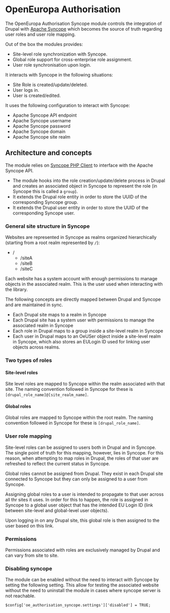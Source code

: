 # OpenEuropa Authorisation

The OpenEuropa Authorisation Syncope module controls the integration of Drupal with [Apache Syncope](https://syncope.apache.org/) which becomes the source of truth regarding user roles and user role mapping.
 
 
Out of the box the modules provides:
- Site-level role synchronization with Syncope.
- Global role support for cross-enterprise role assignment.
- User role synchronisation upon login.

It interacts with Syncope in the following situations:
- Site Role is created/update/deleted.
- User logs in.
- User is created/edited.

It uses the following configuration to interact with Syncope:
- Apache Syncope API endpoint
- Apache Syncope username
- Apache Syncope password
- Apache Syncope domain
- Apache Syncope site realm

## Architecture and concepts
The module relies on [Syncope PHP Client](https://github.com/openeuropa/syncope-php-client) to interface with the Apache Syncope API.

- The module hooks into the role creation/update/delete process in Drupal and creates an associated object in Syncope to represent the role (in Syncope this is called a `group`). 
- It extends the Drupal role entity in order to store the UUID of the corresponding Syncope group. 
- It extends the Drupal user entity in order to store the UUID of the corresponding Syncope user.

### General site structure in Syncope
Websites are represented in Syncope as realms organized hierarchically (starting from a root realm represented by `/`):

- /
  - /siteA
  - /siteB
  - /siteC

Each website has a system account with enough permissions to manage objects in the associated realm. This is the user used when interacting with the library.

The following concepts are directly mapped between Drupal and Syncope and are maintained in sync.

- Each Drupal site maps to a realm in Syncope
- Each Drupal site has a system user with permissions to manage the associated realm in Syncope
- Each role in Drupal maps to a group inside a site-level realm in Syncope
- Each user in Drupal maps to an OeUSer object inside a site-level realm in Syncope, which also stores an EULogin ID used for linking user objects across realms.

### Two types of roles

#### Site-level roles
Site level roles are mapped to Syncope within the realm associated with that site. The naming convention followed in Syncope for these is `[drupal_role_name]@[site_realm_name]`. 

#### Global roles
Global roles are mapped to Syncope within the root realm. The naming convention followed in Syncope for these is `[drupal_role_name]`.

### User role mapping
Site-level roles can be assigned to users both in Drupal and in Syncope. The single point of truth for this mapping, however, lies in Syncope. For this reason, when attempting to map roles in Drupal, the roles of that user are refreshed to reflect the current status in Syncope.

Global roles cannot be assigned from Drupal. They exist in each Drupal site connected to Syncope but they can only be assigned to a user from Syncope. 

Assigning global roles to a user  is intended to propagate to that user across all thr sites it uses. In order for this to happen, the role is assigned in Syncope to a global user object that has the intended EU Login ID (link between site-level and global-level user objects).

Upon logging in on any Drupal site, this global role is then assigned to the user based on this link.

### Permissions
Permissions associated with roles are exclusively managed by Drupal and can vary from site to site.

### Disabling syncope
The module can be enabled without the need to interact with Syncope by setting the following setting. This allow for testing the associated website without the need to uninstall the module in cases where syncope server is not reachable.

```
$config['oe_authorisation_syncope.settings']['disabled'] = TRUE;
```